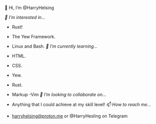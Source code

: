 👋 Hi, I’m @HarryHelsing

*👀 I’m interested in...*
- Rust!
- The Yew Framework.
- Linux and Bash.
*🌱 I’m currently learning...*


- HTML.
- CSS.
- Yew.
- Rust.
- Markup
-Vim
*💞️ I’m looking to collaborate on...*

- Anything that I could achieve at my skill level!
*📫 How to reach me...*

- harryhelsing@proton.me or @HarryHesling on Telegram

<!---
HarryHelsing/HarryHelsing is a ✨ special ✨ repository because its `README.md` (this file) appears on your GitHub profile.
You can click the Preview link to take a look at your changes.
--->
